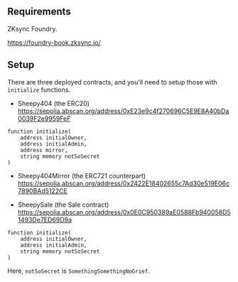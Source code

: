 ## Requirements

ZKsync Foundry.

https://foundry-book.zksync.io/

## Setup

There are three deployed contracts, and you'll need to setup those with `initialize` functions.

- Sheepy404 (the ERC20)
https://sepolia.abscan.org/address/0xE23e9c4f270696C5E9E8A40bDa0039F2e9959FeF

```solidity
function initialize(
    address initialOwner,
    address initialAdmin,
    address mirror,
    string memory notSoSecret
)
```

- Sheepy404Mirror (the ERC721 counterpart)
https://sepolia.abscan.org/address/0x2422E18402655c7Ad30e519E06c7890BAd5122CE

- SheepySale (the Sale contract)
https://sepolia.abscan.org/address/0x0E0C950389aE0588Fb940058D51493De7ED69D9a

```solidity
function initialize(
    address initialOwner,
    address initialAdmin,
    string memory notSoSecret
)
```

Here, `notSoSecret` is `SomethingSomethingNoGrief`.

